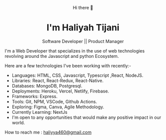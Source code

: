<p align="center"> Hi there 👋 <p/> 
<h1 align="center"> I'm Haliyah Tijani </h1> 
<p align="center">Software Developer || Product Manager </p>

I'm a Web Developer that specializes in the use of web technologies revolving around the Javascript and python Ecosystem.


Here are a few technologies I've been working with recently:-

- Languages: HTML, CSS, Javascript, Typescript ,React, NodeJS.
- Libraries: React, React-Redux, React-Native.
- Databases: MongoDB, Postgresql.
- Deployments: Heroku, Vercel, Netlify, Firebase.
- Frameworks: Express.
- Tools: Git, NPM, VSCode, Github Actions.
- Exploring: Figma, Canva, Agile Methodology.
- Currently Learning: NextJs
- I'm open to any opportunities that would make any positive impact in our world.

How to reach me : haliyya460@gmail.com



